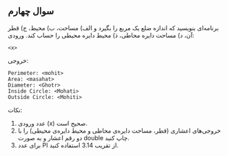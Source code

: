 ## سوال چهارم
برنامه‌ای بنويسيد كه اندازه ضلع يک مربع را بگيرد و الف)‌ مساحت، ب) محيط، ج) قطر آن، د) مساحت دايره محاطی، ذ) محيط دايره محيطی را حساب كند.
ورودی:

    <x>

خروجی:

    Perimeter: <mohit>
    Area: <masahat>
    Diameter: <Ghotr>
    Inside Circle: <Mohati>
    Outside Circle: <Mohiti>

 نکات:

 1. عدد ورودی (x) صحیح است.
 2. خروجی‌های اعشاری (قطر، مساحت دایره‌ی محاطی و محیط دایره‌ی محیطی) را با دو رقم اعشار و به صورت double  چاپ کنید.
 3. برای عدد PI از تقریب 3.14 استفاده کنید.